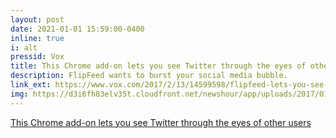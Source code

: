 ```yaml
---
layout: post
date: 2021-01-01 15:59:00-0400
inline: true
i: alt
pressid: Vox
title: This Chrome add-on lets you see Twitter through the eyes of other users
description: FlipFeed wants to burst your social media bubble.
link_ext: https://www.vox.com/2017/2/13/14599598/flipfeed-lets-you-see-other-twitter-feeds
img: https://d3i6fh83elv35t.cloudfront.net/newshour/app/uploads/2017/01/RTSWI4A-1024x781.jpg
---
```


<a href="https://www.vox.com/2017/2/13/14599598/flipfeed-lets-you-see-other-twitter-feeds">This Chrome add-on lets you see Twitter through the eyes of other users
</a>
